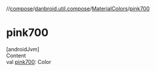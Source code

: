 //[compose](../../../index.md)/[danbroid.util.compose](../index.md)/[MaterialColors](index.md)/[pink700](pink700.md)



# pink700  
[androidJvm]  
Content  
val [pink700](pink700.md): Color  



